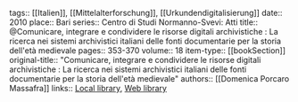 tags:: [[Italien]], [[Mittelalterforschung]], [[Urkundendigitalisierung]]
date:: 2010
place:: Bari
series:: Centro di Studi Normanno-Svevi: Atti
title:: @Comunicare, integrare e condividere le risorse digitali archivistiche : La ricerca nei sistemi archivistici italiani delle fonti documentarie per la storia dell'età medievale
pages:: 353-370
volume:: 18
item-type:: [[bookSection]]
original-title:: "Comunicare, integrare e condividere le risorse digitali archivistiche : La ricerca nei sistemi archivistici italiani delle fonti documentarie per la storia dell'età medievale"
authors:: [[Domenica Porcaro Massafra]]
links:: [Local library](zotero://select/groups/2386895/items/SGDHXMLH), [Web library](https://www.zotero.org/groups/2386895/items/SGDHXMLH)
